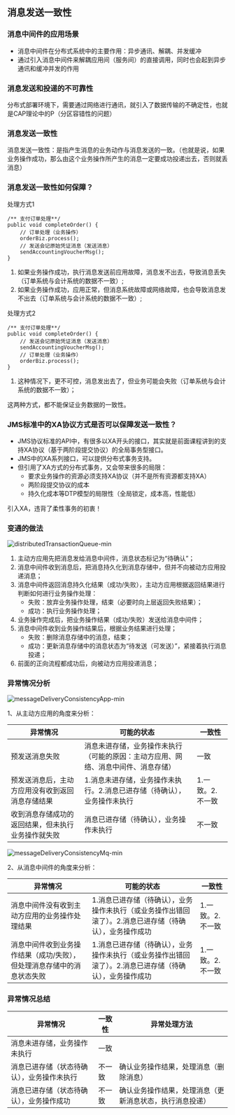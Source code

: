 ## 消息发送一致性

### 消息中间件的应用场景
- 消息中间件在分布式系统中的主要作用：异步通讯、解耦、并发缓冲
- 通过引入消息中间件来解耦应用间（服务间）的直接调用，同时也会起到异步通讯和缓冲并发的作用

### 消息发送和投递的不可靠性
分布式部署环境下，需要通过网络进行通讯，就引入了数据传输的不确定性，也就是CAP理论中的P（分区容错性的问题）

### 消息发送一致性
消息发送一致性：是指产生消息的业务动作与消息发送的一致。（也就是说，如果业务操作成功，那么由这个业务操作所产生的消息一定要成功投递出去，否则就丢消息）

### 消息发送一致性如何保障？
处理方式1
```
/** 支付订单处理**/
public void completeOrder() {
	// 订单处理（业务操作）
	orderBiz.process();
	// 发送会记原始凭证消息（发送消息）
	sendAccountingVoucherMsg();
}
```
1. 如果业务操作成功，执行消息发送前应用故障，消息发不出去，导致消息丢失（订单系统与会计系统的数据不一致）;
2. 如果业务操作成功，应用正常，但消息系统故障或网络故障，也会导致消息发不出去（订单系统与会计系统的数据不一致）;

处理方式2
```
/** 支付订单处理**/
public void completeOrder() {
	// 发送会记原始凭证消息（发送消息）
	sendAccountingVoucherMsg();
	// 订单处理（业务操作）
	orderBiz.process();
}
```
1. 这种情况下，更不可控，消息发出去了，但业务可能会失败（订单系统与会计系统的数据不一致）；

这两种方式，都不能保证业务数据的一致性。

### JMS标准中的XA协议方式是否可以保障发送一致性？
- JMS协议标准的API中，有很多以XA开头的接口，其实就是前面课程讲到的支持XA协议（基于两阶段提交协议）的全局事务型接口。
- JMS中的XA系列接口，可以提供分布式事务支持。
- 但引用了XA方式的分布式事务，又会带来很多的局限：
    - 要求业务操作的资源必须支持XA协议（并不是所有资源都支持XA）
    - 两阶段提交协议的成本
    - 持久化成本等DTP模型的局限性（全局锁定，成本高，性能低）

引入XA，违背了柔性事务的初衷！

### 变通的做法
![distributedTransactionQueue-min](https://www.wailian.work/images/2019/01/11/distributedTransactionQueue-min.png)

1. 主动方应用先把消息发给消息中间件，消息状态标记为“待确认”；
2. 消息中间件收到消息后，把消息持久化到消息存储中，但并不向被动方应用投递消息；
3. 消息中间件返回消息持久化结果（成功/失败），主动方应用根据返回结果进行判断如何进行业务操作处理：
    - 失败：放弃业务操作处理，结束（必要时向上层返回失败结果）；
    - 成功：执行业务操作处理；
4. 业务操作完成后，把业务操作结果（成功/失败）发送给消息中间件；
5. 消息中间件收到业务操作结果后，根据业务结果进行处理；
    - 失败：删除消息存储中的消息，结束；
    - 成功：更新消息存储中的消息状态为“待发送（可发送）”，紧接着执行消息投递；
6. 前面的正向流程都成功后，向被动方应用投递消息；

### 异常情况分析
![messageDeliveryConsistencyApp-min](http://www.wailian.work/images/2019/01/23/messageDeliveryConsistencyApp-min.png)

1、从主动方应用的角度来分析：

异常情况 | 可能的状态 | 一致性
----|------|---
预发送消息失败 | 消息未进存储，业务操作未执行（可能的原因：主动方应用、网络、消息中间件、消息存储） | 一致
预发送消息后，主动方应用没有收到返回消息存储结果 | 1.消息未进存储，业务操作未执行。2.消息已进存储（待确认），业务操作未执行 | 1.一致。2.不一致
收到消息存储成功的返回结果，但未执行业务操作就失败 | 消息已进存储（待确认），业务操作未执行 | 不一致

![messageDeliveryConsistencyMq-min](http://www.wailian.work/images/2019/01/23/messageDeliveryConsistencyMq-min.png)

2、从消息中间件的角度来分析：

异常情况 | 可能的状态 | 一致性
----|------|---
消息中间件没有收到主动方应用的业务操作处理结果 | 1.消息已进存储（待确认），业务操作未执行（或业务操作出错回滚了）。2.消息已进存储（待确认），业务操作成功 | 1.一致。2.不一致
消息中间件收到业务操作结果（成功/失败），但处理消息存储中的消息状态失败 | 1.消息已进存储（待确认），业务操作未执行（或业务操作出错回滚了）。2.消息已进存储（待确认），业务操作成功 | 1.一致。2.不一致

### 异常情况总结
异常情况 | 一致性 | 异常处理方法
------|---|----
消息未进存储，业务操作未执行 | 一致 | 
消息已进存储（状态待确认），业务操作未执行 | 不一致 | 确认业务操作结果，处理消息（删除消息）
消息已进存储（状态待确认），业务操作成功 | 不一致 | 确认业务操作结果，处理消息（更新消息状态，执行消息投递）